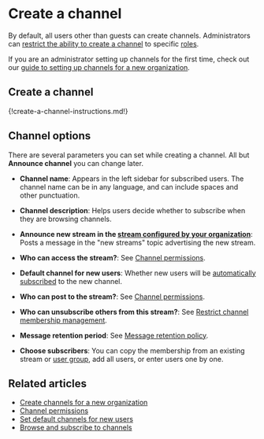 # Create a channel

By default, all users other than guests can create channels. Administrators can
[restrict the ability to create a channel](/help/configure-who-can-create-channels) to specific
[roles](/help/roles-and-permissions).

If you are an administrator setting up channels for the first time, check out our
[guide to setting up channels for a new organization](/help/create-channels).

## Create a channel

{!create-a-channel-instructions.md!}

## Channel options

There are several parameters you can set while creating a channel. All but
**Announce channel** you can change later.

* **Channel name**: Appears in the left sidebar for subscribed users. The
  channel name can be in any language, and can include spaces and other
  punctuation.

* **Channel description**: Helps users decide whether to subscribe when they
  are browsing channels.

* **Announce new stream in the [stream configured by your organization](/help/configure-automated-notices#new-stream-announcements)**:
  Posts a message in the "new streams" topic advertising the new stream.

* **Who can access the stream?**: See [Channel permissions](/help/channel-permissions).

* **Default channel for new users**: Whether new users will be [automatically
  subscribed](/help/set-default-channels-for-new-users) to the new channel.

* **Who can post to the stream?**: See [Channel permissions](/help/channel-permissions).

* **Who can unsubscribe others from this stream?**: See
  [Restrict channel membership management](/help/configure-who-can-invite-to-channels#configure-who-can-remove-users).

* **Message retention period**: See
  [Message retention policy](/help/message-retention-policy#configure-message-retention-policy-for-individual-streams).

* **Choose subscribers**: You can copy the membership from an existing stream or
  [user group](/help/user-groups), add all users, or enter users one by one.

## Related articles

* [Create channels for a new organization](/help/create-channels)
* [Channel permissions](/help/channel-permissions)
* [Set default channels for new users](/help/set-default-channels-for-new-users)
* [Browse and subscribe to channels](/help/browse-and-subscribe-to-channels)
